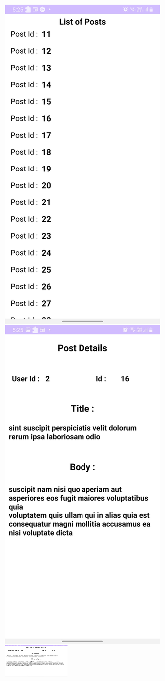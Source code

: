 ![Home Activity](https://github.com/sherifelkady70/Posts-List-task-/blob/master/Post%20IDs.jpg)
![Details Activity](https://github.com/sherifelkady70/Posts-List-task-/blob/master/Details.jpg)
<img src="https://github.com/sherifelkady70/Posts-List-task-/blob/master/Details.jpg" alt="Details Activity" width="200" height="100">
